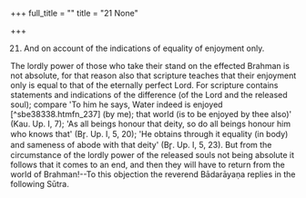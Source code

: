 +++
full_title = ""
title = "21 None"

+++


21. And on account of the indications of equality of enjoyment only.

The lordly power of those who take their stand on the effected Brahman is not absolute, for that reason also that scripture teaches that their enjoyment only is equal to that of the eternally perfect Lord. For scripture contains statements and indications of the difference (of the Lord and the released soul); compare 'To him he says, Water indeed is enjoyed [^sbe38338.htmfn_237] (by me); that world (is to be enjoyed by thee also)' (Kau. Up. I, 7); 'As all beings honour that deity, so do all beings honour him who knows that' (Br̥. Up. I, 5, 20); 'He obtains through it equality (in body) and sameness of abode with that deity' (Br̥. Up. I, 5, 23). But from the circumstance of the lordly power of the released souls not being absolute it follows that it comes to an end, and then they will have to return from the world of Brahman!--To this objection the reverend Bādarāyaṇa replies in the following Sūtra.

